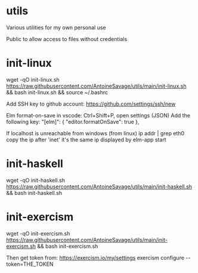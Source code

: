 # utils

Various utilities for my own personal use

Public to allow access to files without credentials

# init-linux
wget -qO init-linux.sh https://raw.githubusercontent.com/AntoineSavage/utils/main/init-linux.sh && bash init-linux.sh && source ~/.bashrc

Add SSH key to github account: https://github.com/settings/ssh/new

Elm format-on-save in vscode:
Ctrl+Shift+P, open settings (JSON)
Add the following key:
"[elm]": {
    "editor.formatOnSave": true
},

If localhost is unreachable from windows
(from linux) ip addr | grep eth0
copy the ip after 'inet'
it's the same ip displayed by elm-app start

# init-haskell
wget -qO init-haskell.sh https://raw.githubusercontent.com/AntoineSavage/utils/main/init-haskell.sh && bash init-haskell.sh

# init-exercism
wget -qO init-exercism.sh https://raw.githubusercontent.com/AntoineSavage/utils/main/init-exercism.sh && bash init-exercism.sh

Then get token from: https://exercism.io/my/settings
exercism configure --token=THE_TOKEN
